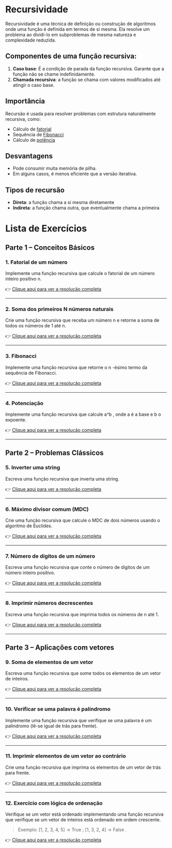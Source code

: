 # **Recursividade**

Recursividade é uma técnica de definição ou construção de algoritmos onde uma função é definida em termos de si mesma. Ela resolve um problema ao dividi-lo em subproblemas de mesma natureza e complexidade reduzida.

## **Componentes de uma função recursiva**:

1. **Caso base**: É a condição de parada da função recursiva. Garante que a função não se chame indefinidamente.
2. **Chamada recursiva**: a função se chama com valores modificados até atingir o caso base.

## **Importância**

Recursão é usada para resolver problemas com estrutura naturalmente recursiva, como:

* Cálculo de [fatorial](https://github.com/roberio-junior/estrutura-de-dados/blob/main/recursividade/fatorial.py)
* Sequência de [Fibonacci](https://github.com/roberio-junior/estrutura-de-dados/blob/main/recursividade/fibonacci.py)
* Cálculo de [potência](https://github.com/roberio-junior/estrutura-de-dados/blob/main/recursividade/potencia.py)

## **Desvantagens**

* Pode consumir muita memória de pilha.
* Em alguns casos, é menos eficiente que a versão iterativa.

## **Tipos de recursão**

* **Direta**: a função chama a si mesma diretamente
* **Indireta**: a função chama outra, que eventualmente chama a primeira

# Lista de Exercícios
## Parte 1 – Conceitos Básicos

### 1. Fatorial de um número
Implemente uma função recursiva que calcule o fatorial de um número inteiro positivo n.

👉 [Clique aqui para ver a resolução completa](https://github.com/roberio-junior/estrutura-de-dados/blob/main/recursividade/ex01.py)

---

### 2. Soma dos primeiros N números naturais
Crie uma função recursiva que receba um número n e retorne a soma de todos os números de 1 até n.

👉 [Clique aqui para ver a resolução completa](https://github.com/roberio-junior/estrutura-de-dados/blob/main/recursividade/ex02.py)

---
### 3. Fibonacci
Implemente uma função recursiva que retorne o n -ésimo termo da sequência de Fibonacci.

👉 [Clique aqui para ver a resolução completa](https://github.com/roberio-junior/estrutura-de-dados/blob/main/recursividade/ex03.py)

---
### 4. Potenciação
Implemente uma função recursiva que calcule a^b , onde a é a base e b o expoente.

👉 [Clique aqui para ver a resolução completa](https://github.com/roberio-junior/estrutura-de-dados/blob/main/recursividade/ex04.py)

---
## Parte 2 – Problemas Clássicos

### 5. Inverter uma string
Escreva uma função recursiva que inverta uma string.

👉 [Clique aqui para ver a resolução completa](https://github.com/roberio-junior/estrutura-de-dados/blob/main/recursividade/ex05.py)

---
### 6. Máximo divisor comum (MDC)
Crie uma função recursiva que calcule o MDC de dois números usando o algoritmo de Euclides.

👉 [Clique aqui para ver a resolução completa](https://github.com/roberio-junior/estrutura-de-dados/blob/main/recursividade/ex06.py)

---
### 7. Número de dígitos de um número
Escreva uma função recursiva que conte o número de dígitos de um número inteiro positivo.

👉 [Clique aqui para ver a resolução completa](https://github.com/roberio-junior/estrutura-de-dados/blob/main/recursividade/ex07.py)

---
### 8. Imprimir números decrescentes
Escreva uma função recursiva que imprima todos os números de n até 1.

👉 [Clique aqui para ver a resolução completa](https://github.com/roberio-junior/estrutura-de-dados/blob/main/recursividade/ex08.py)

---
## Parte 3 – Aplicações com vetores
### 9. Soma de elementos de um vetor
Escreva uma função recursiva que some todos os elementos de um vetor de inteiros.

👉 [Clique aqui para ver a resolução completa](https://github.com/roberio-junior/estrutura-de-dados/blob/main/recursividade/ex09.py)

---
### 10. Verificar se uma palavra é palíndromo
Implemente uma função recursiva que verifique se uma palavra é um palíndromo (lê-se igual de trás para frente).

👉 [Clique aqui para ver a resolução completa](https://github.com/roberio-junior/estrutura-de-dados/blob/main/recursividade/ex10.py)

---
### 11. Imprimir elementos de um vetor ao contrário
Crie uma função recursiva que imprima os elementos de um vetor de trás para frente.

👉 [Clique aqui para ver a resolução completa](https://github.com/roberio-junior/estrutura-de-dados/blob/main/recursividade/ex11.py)

---

### 12. Exercício com lógica de ordenação
Verifique se um vetor está ordenado implementando uma função recursiva que verifique se um vetor de inteiros está ordenado em ordem crescente.
> Exemplo: [1, 2, 3, 4, 5] → True ; [1, 3, 2, 4] → False .

👉 [Clique aqui para ver a resolução completa](https://github.com/roberio-junior/estrutura-de-dados/blob/main/recursividade/ex12.py)
